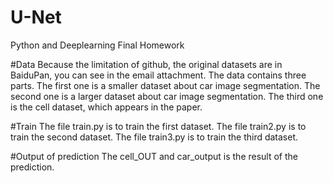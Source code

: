 # U-Net
Python and Deeplearning Final Homework

#Data
Because the limitation of github, the original datasets are in BaiduPan, you can see in the email attachment.
The data contains three parts. The first one is a smaller dataset about car image segmentation. The second one is a larger dataset about car image segmentation. The third one is the cell dataset, which appears in the paper.

#Train
The file train.py is to train the first dataset. The file train2.py is to train the second dataset. The file train3.py is to train the third dataset.

#Output of prediction
The cell_OUT and car_output is the result of the prediction.
